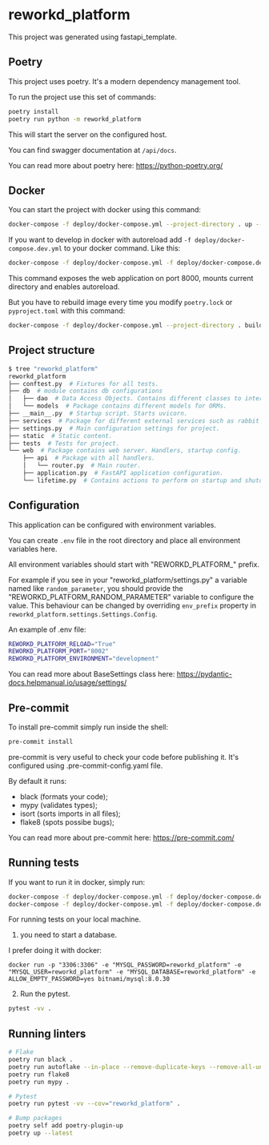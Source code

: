 # reworkd_platform

This project was generated using fastapi_template.

## Poetry

This project uses poetry. It's a modern dependency management
tool.

To run the project use this set of commands:

```bash
poetry install
poetry run python -m reworkd_platform
```

This will start the server on the configured host.

You can find swagger documentation at `/api/docs`.

You can read more about poetry here: <https://python-poetry.org/>

## Docker

You can start the project with docker using this command:

```bash
docker-compose -f deploy/docker-compose.yml --project-directory . up --build
```

If you want to develop in docker with autoreload add `-f deploy/docker-compose.dev.yml` to your docker command.
Like this:

```bash
docker-compose -f deploy/docker-compose.yml -f deploy/docker-compose.dev.yml --project-directory . up --build
```

This command exposes the web application on port 8000, mounts current directory and enables autoreload.

But you have to rebuild image every time you modify `poetry.lock` or `pyproject.toml` with this command:

```bash
docker-compose -f deploy/docker-compose.yml --project-directory . build
```

## Project structure

```bash
$ tree "reworkd_platform"
reworkd_platform
├── conftest.py  # Fixtures for all tests.
├── db  # module contains db configurations
│   ├── dao  # Data Access Objects. Contains different classes to interact with database.
│   └── models  # Package contains different models for ORMs.
├── __main__.py  # Startup script. Starts uvicorn.
├── services  # Package for different external services such as rabbit or redis etc.
├── settings.py  # Main configuration settings for project.
├── static  # Static content.
├── tests  # Tests for project.
└── web  # Package contains web server. Handlers, startup config.
    ├── api  # Package with all handlers.
    │   └── router.py  # Main router.
    ├── application.py  # FastAPI application configuration.
    └── lifetime.py  # Contains actions to perform on startup and shutdown.
```

## Configuration

This application can be configured with environment variables.

You can create `.env` file in the root directory and place all
environment variables here.

All environment variables should start with "REWORKD_PLATFORM_" prefix.

For example if you see in your "reworkd_platform/settings.py" a variable named like
`random_parameter`, you should provide the "REWORKD_PLATFORM_RANDOM_PARAMETER"
variable to configure the value. This behaviour can be changed by overriding `env_prefix` property
in `reworkd_platform.settings.Settings.Config`.

An example of .env file:

```bash
REWORKD_PLATFORM_RELOAD="True"
REWORKD_PLATFORM_PORT="8002"
REWORKD_PLATFORM_ENVIRONMENT="development"
```

You can read more about BaseSettings class here: <https://pydantic-docs.helpmanual.io/usage/settings/>

## Pre-commit

To install pre-commit simply run inside the shell:

```bash
pre-commit install
```

pre-commit is very useful to check your code before publishing it.
It's configured using .pre-commit-config.yaml file.

By default it runs:

* black (formats your code);
* mypy (validates types);
* isort (sorts imports in all files);
* flake8 (spots possibe bugs);

You can read more about pre-commit here: <https://pre-commit.com/>

## Running tests

If you want to run it in docker, simply run:

```bash
docker-compose -f deploy/docker-compose.yml -f deploy/docker-compose.dev.yml --project-directory . run --build --rm api pytest -vv .
docker-compose -f deploy/docker-compose.yml -f deploy/docker-compose.dev.yml --project-directory . down
```

For running tests on your local machine.

1. you need to start a database.

I prefer doing it with docker:

```
docker run -p "3306:3306" -e "MYSQL_PASSWORD=reworkd_platform" -e "MYSQL_USER=reworkd_platform" -e "MYSQL_DATABASE=reworkd_platform" -e ALLOW_EMPTY_PASSWORD=yes bitnami/mysql:8.0.30
```

2. Run the pytest.

```bash
pytest -vv .
```

## Running linters

```bash
# Flake
poetry run black .
poetry run autoflake --in-place --remove-duplicate-keys --remove-all-unused-imports -r .
poetry run flake8
poetry run mypy .

# Pytest
poetry run pytest -vv --cov="reworkd_platform" .

# Bump packages
poetry self add poetry-plugin-up
poetry up --latest
```
